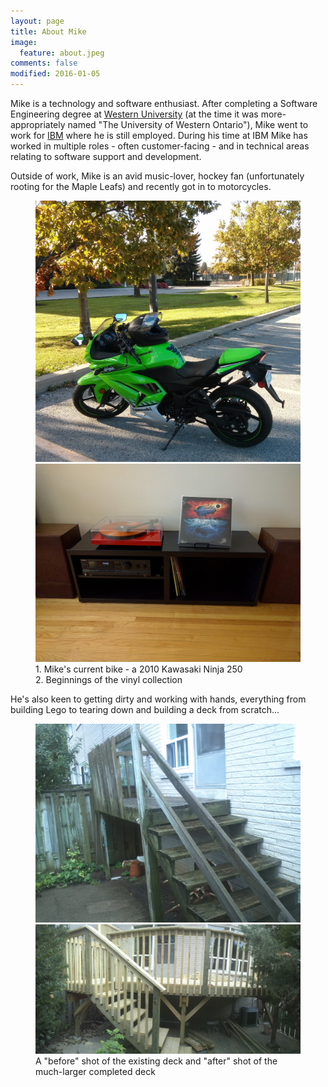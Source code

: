```yaml
---
layout: page
title: About Mike
image:
  feature: about.jpeg
comments: false
modified: 2016-01-05
---
```


Mike is a technology and software enthusiast. After completing a Software Engineering degree at [Western University](http://www.uwo.ca/) (at the time it was more-appropriately named "The University of Western Ontario"), Mike went to work for [IBM](http://www.ibm.com/) where he is still employed. During his time at IBM Mike has worked in multiple roles - often customer-facing - and in technical areas relating to software support and development.

Outside of work, Mike is an avid music-lover, hockey fan (unfortunately rooting for the Maple Leafs) and recently got in to motorcycles.

<figure class="half">
	<a href="/images/about/motorcycle.jpg"><img src="/images/about/motorcycle.jpg" alt=""></a>
	<a href="/images/about/vinyl.jpg"><img src="/images/about/vinyl.jpg" alt=""></a>
	<figcaption>1. Mike's current bike - a 2010 Kawasaki Ninja 250<br/>2. Beginnings of the vinyl collection</figcaption>
</figure>

He's also keen to getting dirty and working with hands, everything from building Lego to tearing down and building a deck from scratch...
<figure class="half">
  <a href="/images/about/deck-before.jpg"><img src="/images/about/deck-before.jpg"></a>
  <a href="/images/about/deck-after1.jpg"><img src="/images/about/deck-after1.jpg"></a>
  <figcaption>A "before" shot of the existing deck and "after" shot of the much-larger completed deck</figcaption>
</figure>
